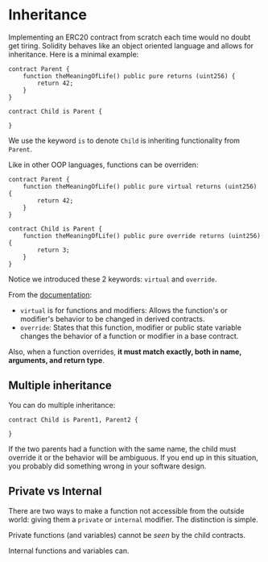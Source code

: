 # Inheritance

Implementing an ERC20 contract from scratch each time would no doubt get tiring. Solidity behaves like an object oriented language and allows for inheritance. Here is a minimal example:

```solidity
contract Parent {
    function theMeaningOfLife() public pure returns (uint256) {
        return 42;
    }
}

contract Child is Parent {

}
```

We use the keyword `is` to denote `Child` is inheriting functionality from `Parent`.

Like in other OOP languages, functions can be overriden:

```solidity
contract Parent {
    function theMeaningOfLife() public pure virtual returns (uint256) {
        return 42;
    }
}

contract Child is Parent {
    function theMeaningOfLife() public pure override returns (uint256) {
        return 3;
    }
}
```

Notice we introduced these 2 keywords: `virtual` and `override`.

From the [documentation](https://docs.soliditylang.org/en/v0.8.28/cheatsheet.html):

- `virtual` is for functions and modifiers: Allows the function's or modifier's behavior to be changed in derived contracts.
- `override`: States that this function, modifier or public state variable changes the behavior of a function or modifier in a base contract.

Also, when a function overrides, **it must match exactly, both in name, arguments, and return type**.

## Multiple inheritance

You can do multiple inheritance:

```solidity
contract Child is Parent1, Parent2 {

}
```

If the two parents had a function with the same name, the child must override it or the behavior will be ambiguous. If you end up in this situation, you probably did something wrong in your software design.

## Private vs Internal

There are two ways to make a function not accessible from the outside world: giving them a `private` or `internal` modifier. The distinction is simple.

Private functions (and variables) cannot be _seen_ by the child contracts.

Internal functions and variables can.
